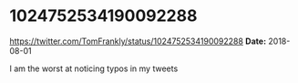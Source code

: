 # 1024752534190092288
https://twitter.com/TomFrankly/status/1024752534190092288
**Date:** 2018-08-01

I am the worst at noticing typos in my tweets
